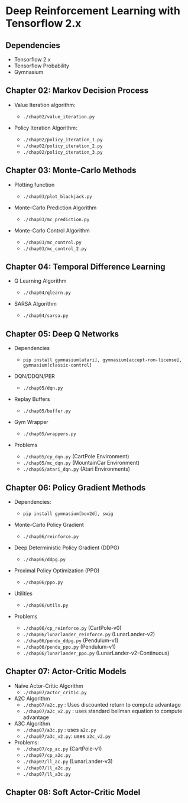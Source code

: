 # Deep Reinforcement Learning with Tensorflow 2.x

## Dependencies
- Tensorflow 2.x
- Tensorflow Probability
- Gymnasium

## Chapter 02: Markov Decision Process
* Value Iteration algorithm: 

    - `./chap02/value_iteration.py`

* Policy Iteration Algorithm:

    - `./chap02/policy_iteration_1.py`
    - `./chap02/policy_iteration_2.py`
    - `./chap02/policy_iteration_3.py`

## Chapter 03: Monte-Carlo Methods

* Plotting function
    - `./chap03/plot_blackjack.py`

* Monte-Carlo Prediction Algorithm
    - `./chap03/mc_prediction.py`

* Monte-Carlo Control Algorithm
    - `./chap03/mc_control.py`
    - `./chap03/mc_control_2.py`

## Chapter 04: Temporal Difference Learning
* Q Learning Algorithm 
    - `./chap04/qlearn.py`

* SARSA Algorithm
    -  `./chap04/sarsa.py`


## Chapter 05: Deep Q Networks

* Dependencies
    - `pip install gymnasium[atari], gymnasium[accept-rom-license], gymnasium[classic-control]`

* DQN/DDQN/PER
    - `./chap05/dqn.py`
    
* Replay Buffers
    - `./chap05/buffer.py`

* Gym Wrapper
    - `./chap05/wrappers.py`

* Problems
    - `./chap05/cp_dqn.py` (CartPole Environment)
    - `./chap05/mc_dqn.py` (MountainCar Environment)
    - `./chap05/atari_dqn.py` (Atari Environments)


## Chapter 06: Policy Gradient Methods

* Dependencies:
    - `pip install gymnasium[box2d], swig`

* Monte-Carlo Policy Gradient
    - `./chap06/reinforce.py`

* Deep Deterministic Policy Gradient (DDPG)
    - `./chap06/ddpg.py`

* Proximal Policy Optimization (PPO)
    - `./chap06/ppo.py`

* Utilities
    - `./chap06/utils.py` 

* Problems
    - `./chap06/cp_reinforce.py` (CartPole-v0)
    - `./chap06/lunarlander_reinforce.py` (LunarLander-v2)
    - `./chap06/pendu_ddpg.py` (Pendulum-v1)
    - `./chap06/pendu_ppo.py` (Pendulum-v1)
    - `./chap06/lunarlander_ppo.py` (LunarLander-v2-Continuous)

## Chapter 07: Actor-Critic Models

* Naive Actor-Critic Algorithm
    - `./chap07/actor_critic.py`
* A2C Algorithm
    - `./chap07/a2c.py` : Uses discounted return to compute advantage
    - `./chap07/a2c_v2.py` : uses standard bellman equation to compute advantage
* A3C Algorithm
    - `./chap07/a3c.py` : uses `a2c.py`
    - `./chap07/a3c_v2.py`: uses `a2c_v2.py`
* Problems:
    - `./chap07/cp_ac.py` (CartPole-v1)
    - `./chap07/cp_a2c.py`
    - `./chap07/ll_ac.py` (LunarLander-v3)
    - `./chap07/ll_a2c.py`
    - `./chap07/ll_a3c.py`

## Chapter 08: Soft Actor-Critic Model